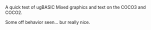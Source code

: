 A quick test of ugBASIC Mixed graphics and text on the COCO3 and COCO2.

Some off behavior seen... bur really nice.


